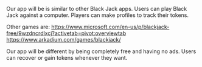 Our app will be is similar to other Black Jack apps. 
Users can play Black Jack against a computer.
Players can make profiles to track their tokens.

Other games are: 
https://www.microsoft.com/en-us/p/blackjack-free/9wzdncrdlxcj?activetab=pivot:overviewtab
https://www.arkadium.com/games/blackjack/

Our app will be different by being completely free and having no ads.
Users can recover or gain tokens whenever they want.